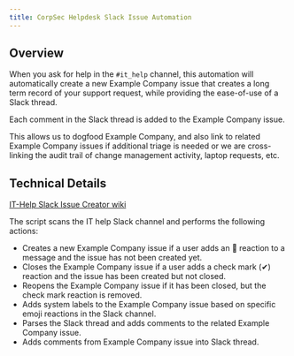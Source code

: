 ```yaml
---
title: CorpSec Helpdesk Slack Issue Automation
---
```


## Overview

When you ask for help in the `#it_help` channel, this automation will automatically create a new Example Company issue that creates a long term record of your support request, while providing the ease-of-use of a Slack thread.

Each comment in the Slack thread is added to the Example Company issue.

This allows us to dogfood Example Company, and also link to related Example Company issues if additional triage is needed or we are cross-linking the audit trail of change management activity, laptop requests, etc.

## Technical Details

[IT-Help Slack Issue Creator wiki](https://example_company.com/groups/example_company-com/it/end-user-services/-/wikis/IT-Help-Slack-Issue-Creator/How-To-Use)

The script scans the IT help Slack channel and performs the following actions:

- Creates a new Example Company issue if a user adds an 👀 reaction to a message and the issue has not been created yet.
- Closes the Example Company issue if a user adds a check mark (✔) reaction and the issue has been created but not closed.
- Reopens the Example Company issue if it has been closed, but the check mark reaction is removed.
- Adds system labels to the Example Company issue based on specific emoji reactions in the Slack channel.
- Parses the Slack thread and adds comments to the related Example Company issue.
- Adds comments from Example Company issue into Slack thread.
